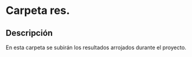 # Carpeta res.

## Descripción
En esta carpeta se subirán los resultados arrojados durante el proyecto.
